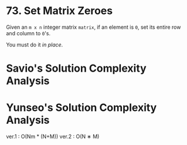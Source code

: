 # 73. Set Matrix Zeroes

Given an `m x n` integer matrix `matrix`, if an element is `0`, set its entire row and column to `0`'s.

You must do it _in place_.

# Savio's Solution Complexity Analysis

# Yunseo's Solution Complexity Analysis
ver.1 : O(Nm * (N+M))
ver.2 : O(N ∗ M)